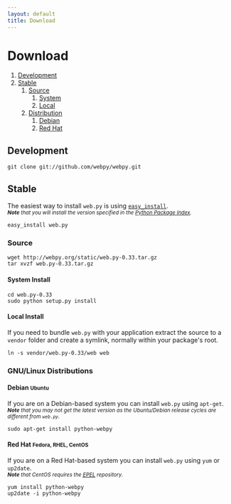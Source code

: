 ```yaml
---
layout: default
title: Download
---
```


# Download

<a id=toc></a>

1.  [Development](#development)
1.  [Stable](#stable)
    1.  [Source](#source)
        1.  [System](#system)
        1.  [Local](#local)
    1.  [Distribution](#distribution)
        1.  [Debian](#debian)
        1.  [Red Hat](#red-hat)

<h2 id=development>Development</h2>

<pre><code><kbd>git clone git://github.com/webpy/webpy.git</kbd></code></pre>

<h2 id=stable>Stable</h2>

The easiest way to install `web.py` is using
<code>[easy_install](http://peak.telecommunity.com/DevCenter/EasyInstall)</code>.  
<em><small><strong>Note</strong> that you will install the version specified in the [Python Package Index](http://pypi.python.org/pypi/web.py).</small></em>

<pre><code><kbd>easy_install web.py</kbd></code></pre>

<h3 id=source>Source</h3>

<pre><code><kbd>wget http://webpy.org/static/web.py-0.33.tar.gz</kbd>
<kbd>tar xvzf web.py-0.33.tar.gz</kbd></code></pre>

<h4 id=system>System Install</h4>

<pre><code><kbd>cd web.py-0.33</kbd>
<kbd>sudo python setup.py install</kbd></code></pre>

<h4 id=local>Local Install</h4>

If you need to bundle `web.py` with your application extract the source to a `vendor` folder and create a symlink, normally within your package's root.

<pre><code><kbd>ln -s vendor/web.py-0.33/web web</kbd></code></pre>

<h3 id=distributions>GNU/Linux Distributions</h3>

<h4 id=debian>Debian <small>Ubuntu</small></h4>

If you are on a Debian-based system you can install `web.py` using `apt-get`.  
<em><small><strong>Note</strong> that you may not get the latest version as the Ubuntu/Debian release cycles are different from `web.py`.</small></em>

<pre><code><kbd>sudo apt-get install python-webpy</kbd></code></pre>

<h4 id=red-hat>Red Hat <small>Fedora, RHEL, CentOS</small></h4>

If you are on a Red Hat-based system you can install `web.py` using `yum` or `up2date`.  
<em><small><strong>Note</strong> that CentOS requires the [<abbr title="Extra Packages for Enterprise Linux">EPEL</abbr>](https://fedoraproject.org/wiki/EPEL) repository.</small></em>

<pre><code><kbd class=su>yum install python-webpy</kbd>
<kbd class=su>up2date -i python-webpy</kbd></code></pre>

<style>@import url(http://angelo.gladding.name/assets/webpy-redesign.css);</style>